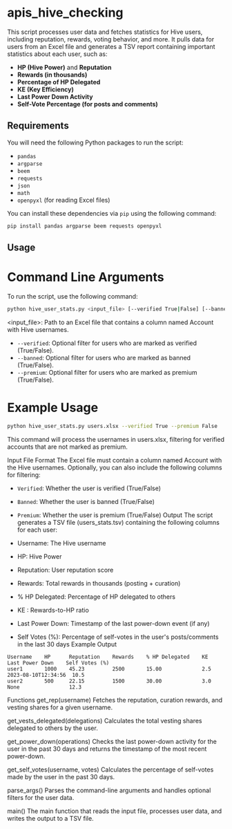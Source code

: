 # apis_hive_checking


This script processes user data and fetches statistics for Hive users, including reputation, rewards, voting behavior, and more. It pulls data for users from an Excel file and generates a TSV report containing important statistics about each user, such as:

- **HP (Hive Power)** and **Reputation**
- **Rewards (in thousands)**
- **Percentage of HP Delegated**
- **KE (Key Efficiency)**
- **Last Power Down Activity**
- **Self-Vote Percentage (for posts and comments)**

## Requirements

You will need the following Python packages to run the script:

- `pandas`
- `argparse`
- `beem`
- `requests`
- `json`
- `math`
- `openpyxl` (for reading Excel files)

You can install these dependencies via `pip` using the following command:

```bash
pip install pandas argparse beem requests openpyxl
```

## Usage

# Command Line Arguments
To run the script, use the following command:

```bash
python hive_user_stats.py <input_file> [--verified True|False] [--banned True|False] [--premium True|False]
```

<input_file>: Path to an Excel file that contains a column named Account with Hive usernames.
- `--verified`: Optional filter for users who are marked as verified (True/False).
- `--banned`: Optional filter for users who are marked as banned (True/False).
- `--premium`: Optional filter for users who are marked as premium (True/False).

# Example Usage
```bash
python hive_user_stats.py users.xlsx --verified True --premium False
```

This command will process the usernames in users.xlsx, filtering for verified accounts that are not marked as premium.

Input File Format
The Excel file must contain a column named Account with the Hive usernames. Optionally, you can also include the following columns for filtering:

- `Verified`: Whether the user is verified (True/False)
- `Banned`: Whether the user is banned (True/False)
- `Premium`: Whether the user is premium (True/False)
Output
The script generates a TSV file (users_stats.tsv) containing the following columns for each user:

- Username: The Hive username
- HP: Hive Power
- Reputation: User reputation score
- Rewards: Total rewards in thousands (posting + curation)
- % HP Delegated: Percentage of HP delegated to others
- KE : Rewards-to-HP ratio
- Last Power Down: Timestamp of the last power-down event (if any)
- Self Votes (%): Percentage of self-votes in the user's posts/comments in the last 30 days
Example Output
```plaintext
Username    HP      Reputation    Rewards    % HP Delegated    KE      Last Power Down    Self Votes (%)
user1       1000    45.23         2500       15.00             2.5     2023-08-10T12:34:56  10.5
user2       500     22.15         1500       30.00             3.0     None                12.3
```
Functions
get_rep(username)
Fetches the reputation, curation rewards, and vesting shares for a given username.

get_vests_delegated(delegations)
Calculates the total vesting shares delegated to others by the user.

get_power_down(operations)
Checks the last power-down activity for the user in the past 30 days and returns the timestamp of the most recent power-down.

get_self_votes(username, votes)
Calculates the percentage of self-votes made by the user in the past 30 days.

parse_args()
Parses the command-line arguments and handles optional filters for the user data.

main()
The main function that reads the input file, processes user data, and writes the output to a TSV file.
